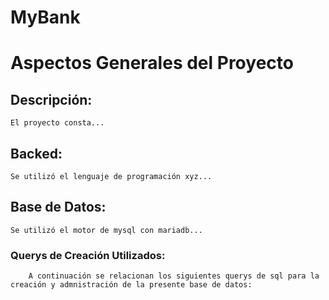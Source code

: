 # MyBank

<!-- Compartir por este medio, imagen del proyecto, descripción del mismo y scripts de base de datos.

Nota: para agregar Imagenes al readme se debe ubicar la opción de Issues´en github, allí se crea uno nuevo, y se pega la imagen o icono del computador al estacio de texto, seguidamente se copia la lía que se genero y esa última agregandola al presente archivo. --->

# Aspectos Generales del Proyecto
## Descripción:
    El proyecto consta...

## Backed:
    Se utilizó el lenguaje de programación xyz...

## Base de Datos:
    Se utilizó el motor de mysql con mariadb...

###     Querys de Creación Utilizados:
        A continuación se relacionan los siguientes querys de sql para la creación y admnistración de la presente base de datos:
